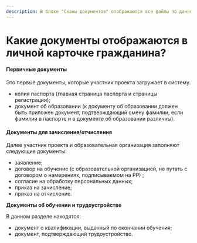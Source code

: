 ```yaml
---
description: В блоке "Сканы документов" отображаются все файлы по данной заявке
---
```


# Какие документы отображаются в личной карточке гражданина?

#### Первичные документы

Это первые документы, которые участник проекта загружает в систему.

* копия паспорта (главная страница паспорта и страницы регистрации);
* документ об образовании (к документу об образовании должен быть приложен документ, подтверждающий смену фамилии, если фамилии в паспорте и в документе об образовании различны).

#### **Документы для зачисления/отчисления**

Далее участник проекта и образовательная организация заполняют следующие документы:

* заявление;
* договор на обучение (с образовательной организацией, не путать с договором о намерениях, подписываемом на РР) ;
* согласие на обработку персональных данных;
* приказ на зачисление;
* приказ на отчисление.

**Документы об обучении и трудоустройстве**

В данном разделе находятся:

* документ о квалификации, выданный по окончании обучения;
* документ, подтверждающий трудоустройство.

